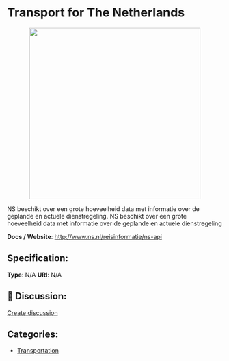 # Transport for The Netherlands
<p align="center">
    <img width="400" src="https://raw.githubusercontent.com/apis-list/apis-list/main/apis/transport-for-the-netherlands/logo_256x256.png" />
</p>

NS beschikt over een grote hoeveelheid data met informatie over de geplande en actuele dienstregeling. NS beschikt over een grote hoeveelheid data met informatie over de geplande en actuele dienstregeling

**Docs / Website**: http://www.ns.nl/reisinformatie/ns-api

## Specification:
**Type**:  N/A 
**URI**:  N/A 

## 💬 Discussion:
[Create discussion](https://github.com/apis-list/apis-list/discussions/new)

## Categories:
- [Transportation](https://github.com/apis-list/apis-list#transportation)



